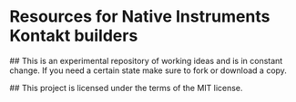 # Resources for Native Instruments Kontakt builders

## This is an experimental repository of working ideas and is in constant change. If you need a certain state make sure to fork or download a copy.

## This project is licensed under the terms of the MIT license.
